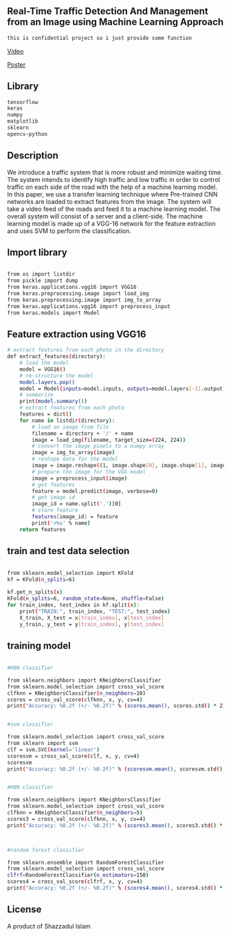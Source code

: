                                                    
  <!--[![Backers on Open Collective](https://opencollective.com/nest/backers/badge.svg)](https://opencollective.com/nest#backer)
  [![Sponsors on Open Collective](https://opencollective.com/nest/sponsors/badge.svg)](https://opencollective.com/nest#sponsor)-->
## Real-Time Traffic Detection And Management from an Image using Machine Learning Approach
```bash
this is confidential project so i just provide some function

```
<p>
<a href="https://drive.google.com/file/d/1HX2p9uDoUI-qqHLXU-eCepNC6aVT3q7g/view" target="_blank">Video</a>
</p>
<p>
<a href="https://drive.google.com/file/d/1vcpDvDnOvZFKNANMCl8xO_lEOCRvyk0M/view" target="_blank">Poster</a>
</p>

## Library
```bash
tensorflow
keras
numpy
matplotlib
sklearn
opencv-python
```
## Description

We introduce a traffic system that is more robust and minimize waiting time. The system intends to identify high traffic and low traffic in order to control traffic on each side of the road with the help of a machine learning model. In this paper, we use a transfer learning technique where Pre-trained CNN networks are loaded to extract features from the image. The system will take a video feed of the roads and feed it to a machine learning model. The overall system will consist of a server and a client-side. The machine learning model is made up of a VGG-16 network for the feature extraction and uses SVM to perform the classification.

## Import library

```bash

from os import listdir
from pickle import dump
from keras.applications.vgg16 import VGG16
from keras.preprocessing.image import load_img
from keras.preprocessing.image import img_to_array
from keras.applications.vgg16 import preprocess_input
from keras.models import Model
```

## Feature extraction using VGG16

```bash
# extract features from each photo in the directory
def extract_features(directory):
	# load the model
	model = VGG16()
	# re-structure the model
	model.layers.pop()
	model = Model(inputs=model.inputs, outputs=model.layers[-1].output)
	# summarize
	print(model.summary())
	# extract features from each photo
	features = dict()
	for name in listdir(directory):
		# load an image from file
		filename = directory + '/' + name
		image = load_img(filename, target_size=(224, 224))
		# convert the image pixels to a numpy array
		image = img_to_array(image)
		# reshape data for the model
		image = image.reshape((1, image.shape[0], image.shape[1], image.shape[2]))
		# prepare the image for the VGG model
		image = preprocess_input(image)
		# get features
		feature = model.predict(image, verbose=0)
		# get image id
		image_id = name.split('.')[0]
		# store feature
		features[image_id] = feature
		print('>%s' % name)
	return features
```

## train and test data selection

```bash
  
from sklearn.model_selection import KFold
kf = KFold(n_splits=6)

kf.get_n_splits(x)
KFold(n_splits=6, random_state=None, shuffle=False)
for train_index, test_index in kf.split(x):
    print("TRAIN:", train_index, "TEST:", test_index)
    X_train, X_test = x[train_index], x[test_index]
    y_train, y_test = y[train_index], y[test_index]

```

## training model

```bash
  
#KNN classifier

from sklearn.neighbors import KNeighborsClassifier
from sklearn.model_selection import cross_val_score
clfknn = KNeighborsClassifier(n_neighbors=10)
scores = cross_val_score(clfknn, x, y, cv=4)
print("Accuracy: %0.2f (+/- %0.2f)" % (scores.mean(), scores.std() * 2))


#svm classifier

from sklearn.model_selection import cross_val_score
from sklearn import svm
clf = svm.SVC(kernel='linear')
scoresvm = cross_val_score(clf, x, y, cv=4)
scoresvm
print("Accuracy: %0.2f (+/- %0.2f)" % (scoresvm.mean(), scoresvm.std() * 2))


#KNN classifier

from sklearn.neighbors import KNeighborsClassifier
from sklearn.model_selection import cross_val_score
clfknn = KNeighborsClassifier(n_neighbors=5)
scores3 = cross_val_score(clfknn, x, y, cv=4)
print("Accuracy: %0.2f (+/- %0.2f)" % (scores3.mean(), scores3.std() * 2))



#random forest classifier

from sklearn.ensemble import RandomForestClassifier
from sklearn.model_selection import cross_val_score
clfrf=RandomForestClassifier(n_estimators=150)
scores4 = cross_val_score(clfrf, x, y, cv=4)
print("Accuracy: %0.2f (+/- %0.2f)" % (scores4.mean(), scores4.std() * 2))

```

## License
A product of Shazzadul Islam
